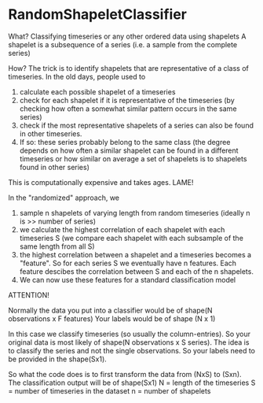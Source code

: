 # RandomShapeletClassifier

What? 
Classifying timeseries or any other ordered data using shapelets
A shapelet is a subsequence of a series (i.e. a sample from the complete series)

How? 
The trick is to identify shapelets that are representative of a class of timeseries. 
In the old days, people used to
1) calculate each possible shapelet of a timeseries
2) check for each shapelet if it is representative of the timeseries (by checking how often a somewhat similar pattern occurs in the same series) 
3) check if the most representative shapelets of a series can also be found in other timeseries. 
4) If so: these series probably belong to the same class (the degree depends on how often a similar shapelet can be found in a different timeseries or how similar on average a set of shapelets is to shapelets found in other series) 

This is computationally expensive and takes ages. LAME!

In the "randomized" approach, we 
1) sample n shapelets of varying length from random timeseries (ideally n is >> number of series) 
2) we calculate the highest correlation of each shapelet with each timeseries S (we compare each shapelet with each subsample of the same length from all S) 
3) the highest correlation between a shapelet and a timeseries becomes a "feature". So for each series S we eventually have n features. Each feature descibes the correlation between S and each of the n shapelets. 
4) We can now use these features for a standard classification model 

ATTENTION!

Normally the data you put into a classifier would be of shape(N observations x F features) 
Your labels would be of shape (N x 1) 

In this case we classify timeseries (so usually the column-entries). 
So your original data is most likely of shape(N observations x S series). 
The idea is to classify the series and not the single observations. 
So your labels need to be provided in the shape(Sx1).  

So what the code does is to first transform the data from (NxS) to (Sxn). The classification output will be of shape(Sx1) 
N = length of the timeseries
S = number of timeseries in the dataset
n = number of shapelets










